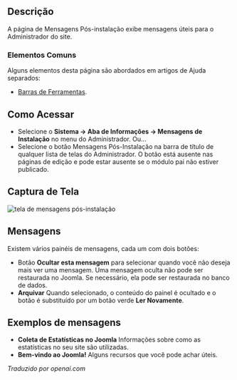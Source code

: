 <!-- Filename: Help4.x:Post-installation_Messages_for_Joomla_CMS / Display title: Mensagens pós-instalação para Joomla CMS  -->

## Descrição

A página de Mensagens Pós-instalação exibe mensagens úteis para o Administrador do site.

### Elementos Comuns

Alguns elementos desta página são abordados em artigos de Ajuda separados:

* [Barras de Ferramentas](jdocmanual?article=help/common-elements/toolbars).

## Como Acessar

- Selecione o **Sistema -> Aba de Informações -> Mensagens de Instalação** no menu do Administrador. Ou...
- Selecione o botão Mensagens Pós-Instalação na barra de título de qualquer lista de telas do Administrador. O botão está ausente nas páginas de edição e pode estar ausente se o módulo pai não estiver publicado.

## Captura de Tela

![tela de mensagens pós-instalação](../../../pt/images/post-install-messages/post-install-messages.png)

## Mensagens

Existem vários painéis de mensagens, cada um com dois botões:
- Botão **Ocultar esta mensagem** para selecionar quando você não deseja mais ver uma mensagem. Uma mensagem oculta não pode ser restaurada no Joomla. Se necessário, ela pode ser restaurada no banco de dados.
- **Arquivar** Quando selecionado, o conteúdo do painel é ocultado e o botão é substituído por um botão verde **Ler Novamente**.

## Exemplos de mensagens

- **Coleta de Estatísticas no Joomla** Informações sobre como as
  estatísticas no seu site são utilizadas.
- **Bem-vindo ao Joomla!** Alguns recursos que você pode achar úteis.

*Traduzido por openai.com*

